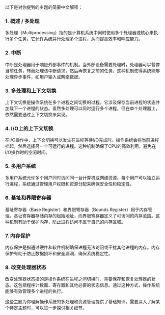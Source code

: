 以下是对你提到的主题的简要中文解释：

### 1. 概述 / 多处理
多处理（Multiprocessing）指的是计算机系统中同时使用多个处理器或核心来执行多个任务。它允许系统并行处理多个进程，从而提高效率和响应能力。

### 2. 中断
中断是处理器用于响应外部事件的机制。当外部设备需要处理时，处理器可以暂停当前任务，转而处理该中断请求，然后再恢复之前的任务。这种机制使得系统能够处理异步事件，如用户输入或网络数据。

### 3. 多处理和上下文切换
上下文切换是操作系统在多个进程之间切换的过程。它涉及保存当前进程的状态并加载下一个进程的状态。虽然多处理可以同时运行多个进程，但在单个处理器上，依然需要通过上下文切换来实现。

### 4. I/O上的上下文切换
在I/O操作中，上下文切换可以发生在进程等待I/O完成时。操作系统会将当前进程挂起，然后选择另一个可运行的进程。这种机制确保了CPU的高效利用，避免在I/O操作时的空闲时间。

### 5. 多用户系统
多用户系统允许多个用户同时访问同一台计算机或网络资源。每个用户可以独立运行进程，系统通过管理用户权限和资源分配来确保安全性和稳定性。

### 6. 基址和界限寄存器
基址寄存器（Base Register）和界限寄存器（Bounds Register）用于内存管理。基址寄存器存储内存的起始地址，而界限寄存器定义了可访问的内存范围。这种机制有助于保护内存，防止进程访问不属于自己的内存区域。

### 7. 内存保护
内存保护是指通过硬件和软件机制确保进程无法访问或干扰其他进程的内存。内存保护有助于防止数据损坏和安全漏洞，确保系统稳定性。

### 8. 改变处理器状态
改变处理器状态指的是操作系统在进程之间切换时，需要保存和恢复处理器的状态。这包括程序计数器、寄存器和其他必要的状态信息。通过这种方式，操作系统能够有效管理多个进程的执行。

这些主题为你理解操作系统的多处理和资源管理提供了基础知识。需要深入了解某个特定主题时，可以进一步探讨相关细节。